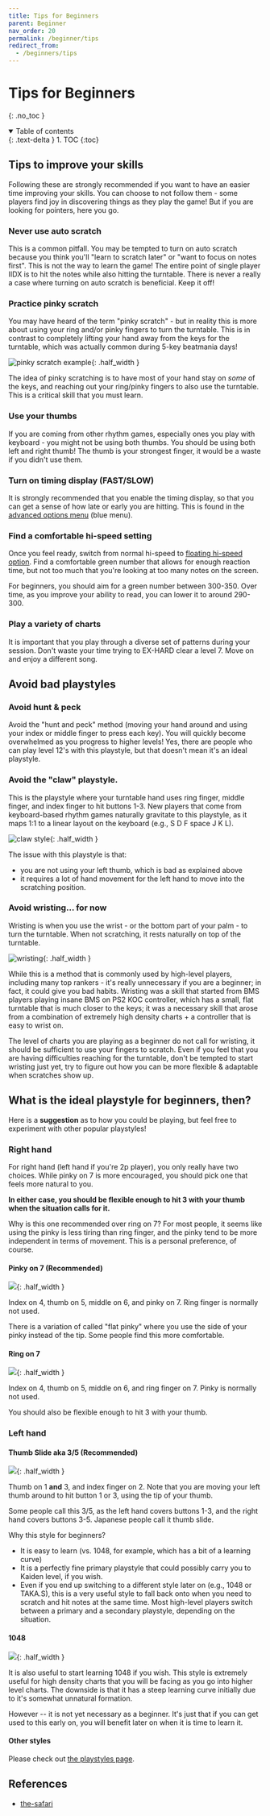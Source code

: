 ```yaml
---
title: Tips for Beginners
parent: Beginner
nav_order: 20
permalink: /beginner/tips
redirect_from:
  - /beginners/tips
---
```


# Tips for Beginners
{: .no_toc }

<details open markdown="block">
  <summary>
    Table of contents
  </summary>
  {: .text-delta }
1. TOC
{:toc}
</details>

## Tips to improve your skills

Following these are strongly recommended if you want to have an easier time improving your skills. You can choose to not follow them - some players find joy in discovering things as they play the game! But if you are looking for pointers, here you go.

### Never use auto scratch

This is a common pitfall. You may be tempted to turn on auto scratch because you think you'll "learn to scratch later" or "want to focus on notes first". This is not the way to learn the game! The entire point of single player IIDX is to hit the notes while also hitting the turntable. There is never a really a case where turning on auto scratch is beneficial. Keep it off!

### Practice pinky scratch

You may have heard of the term "pinky scratch" - but in reality this is more about using your ring and/or pinky fingers to turn the turntable. This is in contrast to completely lifting your hand away from the keys for the turntable, which was actually common during 5-key beatmania days!

![pinky scratch example](/assets/img/playstyle/35.png){: .half_width }

The idea of pinky scratching is to have most of your hand stay on *some* of the keys, and reaching out your ring/pinky fingers to also use the turntable. This is a critical skill that you must learn.

### Use your thumbs

If you are coming from other rhythm games, especially ones you play with keyboard - you might not be using both thumbs. You should be using both left and right thumb! The thumb is your strongest finger, it would be a waste if you didn't use them.

### Turn on timing display (FAST/SLOW)

It is strongly recommended that you enable the timing display, so that you can get a sense of how late or early you are hitting. This is found in the [advanced options menu](/beginner/option2) (blue menu).

### Find a comfortable hi-speed setting

Once you feel ready, switch from normal hi-speed to [floating hi-speed option](/beginner/floating). Find a comfortable green number that allows for enough reaction time, but not too much that you're looking at too many notes on the screen.

For beginners, you should aim for a green number between 300-350. Over time, as you improve your ability to read, you can lower it to around 290-300.

### Play a variety of charts

It is important that you play through a diverse set of patterns during your session. Don't waste your time trying to EX-HARD clear a level 7. Move on and enjoy a different song.

## Avoid bad playstyles

### Avoid hunt & peck

Avoid the "hunt and peck" method (moving your hand around and using your index or middle finger to press each key). You will quickly become overwhelmed as you progress to higher levels! Yes, there are people who can play level 12's with this playstyle, but that doesn't mean it's an ideal playstyle.

### Avoid the "claw" playstyle.

This is the playstyle where your turntable hand uses ring finger, middle finger, and index finger to hit buttons 1-3. New players that come from keyboard-based rhythm games naturally gravitate to this playstyle, as it maps 1:1 to a linear layout on the keyboard (e.g., S D F space J K L).

![claw style](/assets/img/playstyle/claw.jpg){: .half_width }

The issue with this playstyle is that:
* you are not using your left thumb, which is bad as explained above
* it requires a lot of hand movement for the left hand to move into the scratching position.

### Avoid wristing... for now

Wristing is when you use the wrist - or the bottom part of your palm - to turn the turntable. When not scratching, it rests naturally on top of the turntable.

![wristing](/assets/img/playstyle/wrist.jpg){: .half_width }

While this is a method that is commonly used by high-level players, including many top rankers - it's really unnecessary if you are a beginner; in fact, it could give you bad habits. Wristing was a skill that started from BMS players playing insane BMS on PS2 KOC controller, which has a small, flat turntable that is much closer to the keys; it was a necessary skill that arose from a combination of extremely high density charts + a controller that is easy to wrist on.

The level of charts you are playing as a beginner do not call for wristing, it should be sufficient to use your fingers to scratch. Even if you feel that you are having difficulties reaching for the turntable, don't be tempted to start wristing just yet, try to figure out how you can be more flexible & adaptable when scratches show up.

## What is the ideal playstyle for beginners, then?

Here is a **suggestion** as to how you could be playing, but feel free to experiment with other popular playstyles!

### Right hand

For right hand (left hand if you're 2p player), you only really have two choices. While pinky on 7 is more encouraged, you should pick one that feels more natural to you.

**In either case, you should be flexible enough to hit 3 with your thumb when the situation calls for it.**

Why is this one recommended over ring on 7? For most people, it seems like using the pinky is less tiring than ring finger, and the pinky tend to be more independent in terms of movement. This is a personal preference, of course.

#### Pinky on 7 (Recommended)

![](/assets/img/playstyle/righthand_noring.png){: .half_width }

Index on 4, thumb on 5, middle on 6, and pinky on 7. Ring finger is normally not used.

There is a variation of called "flat pinky" where you use the side of your pinky instead of the tip. Some people find this more comfortable.

#### Ring on 7

![](/assets/img/playstyle/righthand_nopinky.png){: .half_width }

Index on 4, thumb on 5, middle on 6, and ring finger on 7. Pinky is normally not used.

You should also be flexible enough to hit 3 with your thumb.

### Left hand

#### Thumb Slide aka 3/5 (Recommended)

![](/assets/img/playstyle/35.png){: .half_width }

Thumb on 1 **and** 3, and index finger on 2. Note that you are moving your left thumb around to hit button 1 or 3, using the tip of your thumb.

Some people call this 3/5, as the left hand covers buttons 1-3, and the right hand covers buttons 3-5. Japanese people call it thumb slide.

Why this style for beginners?

* It is easy to learn (vs. 1048, for example, which has a bit of a learning curve)
* It is a perfectly fine primary playstyle that could possibly carry you to Kaiden level, if you wish.
* Even if you end up switching to a different style later on (e.g., 1048 or TAKA.S), this is a very useful style to fall back onto when you need to scratch and hit notes at the same time. Most high-level players switch between a primary and a secondary playstyle, depending on the situation.

#### 1048

![](/assets/img/playstyle/1048.png){: .half_width }

It is also useful to start learning 1048 if you wish. This style is extremely useful for high density charts that you will be facing as you go into higher level charts. The downside is that it has a steep learning curve initially due to it's somewhat unnatural formation.

However -- it is not yet necessary as a beginner. It's just that if you can get used to this early on, you will benefit later on when it is time to learn it.

#### Other styles

Please check out [the playstyles page](/compendium/sp_playstyle).

## References

* [the-safari](https://the-safari.com/2913)
